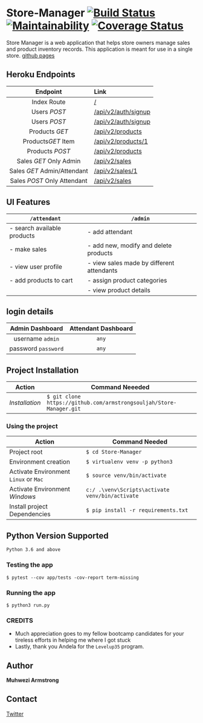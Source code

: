 # Store-Manager [![Build Status](https://travis-ci.org/armstrongsouljah/Store-Manager.svg?branch=develop)](https://travis-ci.org/armstrongsouljah/Store-Manager) [![Maintainability](https://api.codeclimate.com/v1/badges/de3d25a8dafaada7833c/maintainability)](https://codeclimate.com/github/armstrongsouljah/Store-Manager/maintainability) [![Coverage Status](https://coveralls.io/repos/github/armstrongsouljah/Store-Manager/badge.svg?branch=develop)](https://coveralls.io/github/armstrongsouljah/Store-Manager?branch=develop)


Store Manager is a web application that helps store owners manage sales and product inventory records. This application is meant for use in a single store. [github pages](https://armstrongsouljah.github.io/Store-Manager/ui/)

## Heroku Endpoints
|Endpoint|Link|
|:---:|:---|
|Index Route|[/](https://soultech-store.herokuapp.com)|
|Users *POST*|[/api/v2/auth/signup](https://soultech-store.herokuapp.com/api/v2/auth/login)|
|Users *POST*|[/api/v2/auth/signup](https://soultech-store.herokuapp.com/api/v2/auth/login)|
|Products *GET*|[/api/v2/products](https://soultech-store.herokuapp.com/api/v2/products)|
|Products*GET* Item|[/api/v2/products/1](https://soultech-store.herokuapp.com/api/v2/products/1)|
|Products *POST*|[/api/v2/products](https://soultech-store.herokuapp.com/api/v2/products)|
|Sales *GET* Only Admin|[/api/v2/sales](https://soultech-store.herokuapp.com/api/v2/sales)|
|Sales *GET* Admin/Attendant|[/api/v2/sales/1](https://soultech-store.herokuapp.com/api/v2/sales/1)|
|Sales *POST* Only Attendant|[/api/v2/sales](https://soultech-store.herokuapp.com/api/v2/sales)|


## UI Features
 |`/attendant`| `/admin`|
 |---|---|
 |- search available products| - add attendant|
 |- make sales| - add new, modify and delete products|
 |- view user profile|- view sales made by different attendants|
 |- add products to cart|- assign product categories|
 ||- view product details|
 

## login details
  |Admin Dashboard|Attendant Dashboard| 
  |:---:|:---:|
  |username `admin`|`any`|
  |password `password`|`any`|


## Project Installation
|Action|Command Neeeded|
|---|---|
|*Installation*|`$ git clone https://github.com/armstrongsouljah/Store-Manager.git`|

### Using the project
|Action|Command Needed|
|---|---|
|Project root| `$ cd Store-Manager `|
|Environment creation|`$ virtualenv venv -p python3`|
|Activate Environment `Linux` or `Mac` |`$ source venv/bin/activate`|
|Activate Environment *Windows*|`c:/ .\venv\Scripts\activate venv/bin/activate`|
|Install project Dependencies|`$ pip install -r requirements.txt`|

## Python Version Supported
`Python 3.6 and above`

### Testing the app
`$ pytest --cov app/tests -cov-report term-missing`

### Running the app

`$ python3 run.py`


### CREDITS
- Much appreciation goes to my fellow bootcamp candidates for your tireless efforts in helping me where I got stuck
- Lastly, thank you Andela for  the `Levelup35` program.
## Author
__Muhwezi Armstrong__
## Contact
[Twitter](https://twitter.com/armstrongsenior)

